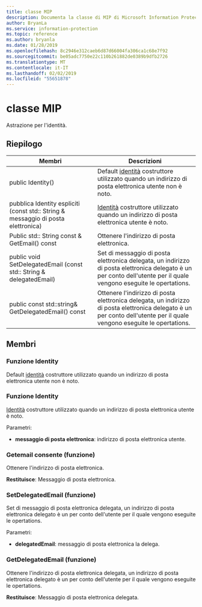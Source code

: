 ```yaml
---
title: classe MIP
description: Documenta la classe di MIP di Microsoft Information Protection (MIP) SDK.
author: BryanLa
ms.service: information-protection
ms.topic: reference
ms.author: bryanla
ms.date: 01/28/2019
ms.openlocfilehash: 8c2946e312caeb6d87d66004fa306ca1c68e7f92
ms.sourcegitcommit: be05adc7750e22c110b261882de0389b9dfb2726
ms.translationtype: MT
ms.contentlocale: it-IT
ms.lasthandoff: 02/02/2019
ms.locfileid: "55651878"
---
```

# <a name="class-mipidentity"></a>classe MIP 
Astrazione per l'identità.
  
## <a name="summary"></a>Riepilogo
 Membri                        | Descrizioni                                
--------------------------------|---------------------------------------------
public Identity()  |  Default [identità](class_mip_identity.md) costruttore utilizzato quando un indirizzo di posta elettronica utente non è noto.
pubblica Identity espliciti (const std:: String & messaggio di posta elettronica)  |  [Identità](class_mip_identity.md) costruttore utilizzato quando un indirizzo di posta elettronica utente è noto.
Public std:: String const & GetEmail() const  |  Ottenere l'indirizzo di posta elettronica.
public void SetDelegatedEmail (const std:: String & delegatedEmail)  |  Set di messaggio di posta elettronica delegata, un indirizzo di posta elettronica delegato è un per conto dell'utente per il quale vengono eseguite le opertations.
public const std::string& GetDelegatedEmail() const  |  Ottenere l'indirizzo di posta elettronica delegata, un indirizzo di posta elettronica delegato è un per conto dell'utente per il quale vengono eseguite le opertations.
  
## <a name="members"></a>Membri
  
### <a name="identity-function"></a>Funzione Identity
Default [identità](class_mip_identity.md) costruttore utilizzato quando un indirizzo di posta elettronica utente non è noto.
  
### <a name="identity-function"></a>Funzione Identity
[Identità](class_mip_identity.md) costruttore utilizzato quando un indirizzo di posta elettronica utente è noto.

Parametri:  
* **messaggio di posta elettronica**: indirizzo di posta elettronica utente.


  
### <a name="getemail-function"></a>Getemail consente (funzione)
Ottenere l'indirizzo di posta elettronica.

  
**Restituisce**: Messaggio di posta elettronica.
  
### <a name="setdelegatedemail-function"></a>SetDelegatedEmail (funzione)
Set di messaggio di posta elettronica delegata, un indirizzo di posta elettronica delegato è un per conto dell'utente per il quale vengono eseguite le opertations.

Parametri:  
* **delegatedEmail**: messaggio di posta elettronica la delega.


  
### <a name="getdelegatedemail-function"></a>GetDelegatedEmail (funzione)
Ottenere l'indirizzo di posta elettronica delegata, un indirizzo di posta elettronica delegato è un per conto dell'utente per il quale vengono eseguite le opertations.

  
**Restituisce**: Messaggio di posta elettronica delegata.